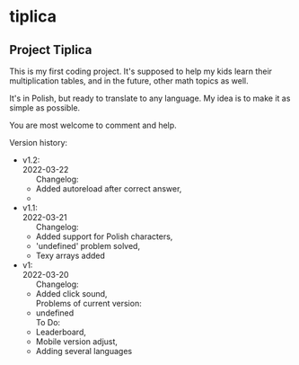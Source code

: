 # tiplica
<h2> Project Tiplica</h2>
  <p>This is my first coding project. It's supposed to help my kids learn their multiplication tables, and in the future, other math topics as well.</p>
  <p>It's in Polish, but ready to translate to any language. My idea is to make it as simple as possible.
  <p>You are most welcome to comment and help.</p>
  <p>Version history:</p>
<ul>
<li> v1.2:<br>
    2022-03-22<br>
    <ul>Changelog:
      <li>Added autoreload after correct answer,
      <li>
    </ul>
<li> v1.1:<br>
    2022-03-21<br>
    <ul>Changelog:
      <li>Added support for Polish characters,
      <li>'undefined' problem solved,
      <li> Texy arrays added
    </ul>
  <li> v1:<br>
    2022-03-20<br>
    <ul>Changelog:
      <li>Added click sound, 
    </ul>
    <ul>Problems of current version:
    <li>undefined
    </ul>
    <ul>To Do:
      <li>Leaderboard,
      <li>Mobile version adjust,
      <li>Adding several languages
    </ul>
 
